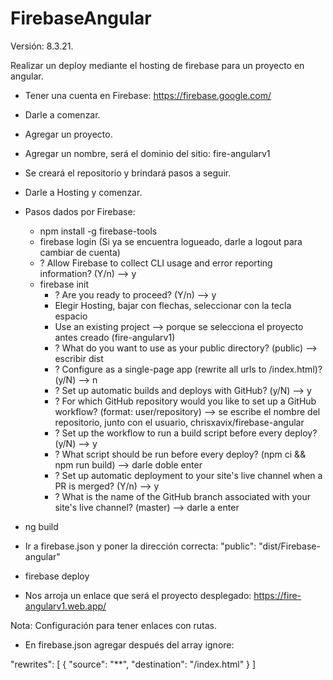 # FirebaseAngular
Versión: 8.3.21.

Realizar un deploy mediante el hosting de firebase para un proyecto en angular.

* Tener una cuenta en Firebase: https://firebase.google.com/
* Darle a comenzar.
* Agregar un proyecto.
* Agregar un nombre, será el dominio del sitio: fire-angularv1
* Se creará el repositorio y brindará pasos a seguir.
* Darle a Hosting y comenzar.

* Pasos dados por Firebase:
    * npm install -g firebase-tools
    * firebase login (Si ya se encuentra logueado, darle a logout para cambiar de cuenta)
    * ? Allow Firebase to collect CLI usage and error reporting information? (Y/n) --> y
    * firebase init
        * ? Are you ready to proceed? (Y/n) --> y
        * Elegir Hosting, bajar con flechas, seleccionar con la tecla espacio
        * Use an existing project --> porque se selecciona el proyecto antes creado (fire-angularv1)
        * ? What do you want to use as your public directory? (public) --> escribir dist
        * ? Configure as a single-page app (rewrite all urls to /index.html)? (y/N) --> n
        * ? Set up automatic builds and deploys with GitHub? (y/N) --> y
        * ? For which GitHub repository would you like to set up a GitHub workflow? (format: user/repository) --> se escribe el nombre del repositorio, junto con el usuario, chrisxavix/firebase-angular
        * ? Set up the workflow to run a build script before every deploy? (y/N) --> y
        * ? What script should be run before every deploy? (npm ci && npm run build) --> darle doble enter
        * ? Set up automatic deployment to your site's live channel when a PR is merged? (Y/n) --> y
        * ? What is the name of the GitHub branch associated with your site's live channel? (master) --> darle a enter

* ng build
* Ir a firebase.json y poner la dirección correcta: "public": "dist/Firebase-angular"
* firebase deploy
* Nos arroja un enlace que será el proyecto desplegado: https://fire-angularv1.web.app/

Nota: Configuración para tener enlaces con rutas.

* En firebase.json agregar después del array ignore:

"rewrites": [
  {
    "source": "**",
    "destination": "/index.html"
  }
]
